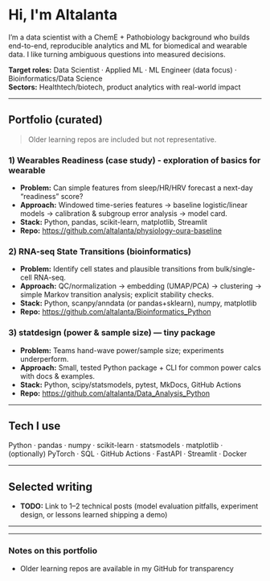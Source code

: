 # Hi, I'm Altalanta

I’m a data scientist with a ChemE + Pathobiology background who builds end-to-end, reproducible analytics and ML for biomedical and wearable data. I like turning ambiguous questions into measured decisions.

**Target roles:** Data Scientist · Applied ML · ML Engineer (data focus) · Bioinformatics/Data Science  
**Sectors:** Healthtech/biotech, product analytics with real-world impact

---

## Portfolio (curated)
>  Older learning repos are included but not representative.

### 1) Wearables Readiness (case study) - exploration of basics for wearable 
- **Problem:** Can simple features from sleep/HR/HRV forecast a next-day “readiness” score?
- **Approach:** Windowed time-series features → baseline logistic/linear models → calibration & subgroup error analysis → model card.
- **Stack:** Python, pandas, scikit-learn, matplotlib, Streamlit
- **Repo:** https://github.com/altalanta/physiology-oura-baseline  

### 2) RNA-seq State Transitions (bioinformatics)
- **Problem:** Identify cell states and plausible transitions from bulk/single-cell RNA-seq.
- **Approach:** QC/normalization → embedding (UMAP/PCA) → clustering → simple Markov transition analysis; explicit stability checks.
- **Stack:** Python, scanpy/anndata (or pandas+sklearn), numpy, matplotlib
- **Repo:** https://github.com/altalanta/Bioinformatics_Python

### 3) statdesign (power & sample size) — tiny package
- **Problem:** Teams hand-wave power/sample size; experiments underperform.
- **Approach:** Small, tested Python package + CLI for common power calcs with docs & examples.
- **Stack:** Python, scipy/statsmodels, pytest, MkDocs, GitHub Actions
- **Repo:** https://github.com/altalanta/Data_Analysis_Python 



---

## Tech I use
Python · pandas · numpy · scikit-learn · statsmodels · matplotlib · (optionally) PyTorch · SQL · GitHub Actions · FastAPI · Streamlit · Docker

---

## Selected writing
- **TODO:** Link to 1–2 technical posts (model evaluation pitfalls, experiment design, or lessons learned shipping a demo)

---

---

### Notes on this portfolio
- Older learning repos are available in my GitHub for transparency 

